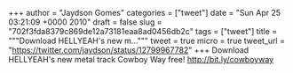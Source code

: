 
+++
author = "Jaydson Gomes"
categories = ["tweet"]
date = "Sun Apr 25 03:21:09 +0000 2010"
draft = false
slug = "702f3fda8379c869de12a73181eaa8ad0456db2c"
tags = ["tweet"]
title = """Download HELLYEAH's new m..."""
tweet = true
micro = true
tweet_url = "https://twitter.com/jaydson/status/12799967782"
+++
Download HELLYEAH's new metal track Cowboy Way free! http://bit.ly/cowboyway
